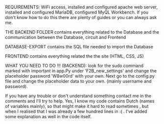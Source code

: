 REQUIREMENTS: WiFi access, installed and configured apache web server, installed and configured MariaDB, configured MyQL Workbench. If you don't know how to do this there are plenty of guides or you can always ask me.

THE BACKEND FOLDER contains everything related to the Database and the communication between the Database, circuit and Frontend

DATABASE-EXPORT contains the SQL file needed to import the Database

FRONTEND contains everything related the the site (HTML, CSS, JS)

WHAT YOU NEED TO DO !!! (BACKEND): look for the sudo command marked with important in app.Py under 'F2B_new_settings' and change the placeholder password 'W8w00rd' with your own. Next go to the config.py file and change the placeholder data to your own. (mainly username and password).

If you have any trouble or don't understand something contact me in the comments and I'll try to help. Yes, I know my code contains Dutch (names of variables mainly), so that might make it hard to read sometimes , but when I realised that I was already a few hundred lines in :( . I've added some explanation as well in the code itself.
